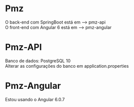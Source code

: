 # Pmz

O back-end com SpringBoot está em --> pmz-api <br />
O front-end com Angular 6 está em --> pmz-angular <br />

# Pmz-API

Banco de dados: PostgreSQL 10 <br />
Alterar as configurações do banco em application.properties <br />

# Pmz-Angular

Estou usando o Angular 6.0.7



